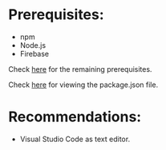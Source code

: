 # Prerequisites:

* npm
* Node.js
* Firebase

Check [here](https://github.com/Wake-our-Lake/Website/network/dependencies) for the remaining prerequisites.

Check [here](https://github.com/Wake-our-Lake/Website/blob/master/functions/package.json) for viewing the package.json file.

# Recommendations:

* Visual Studio Code as text editor.